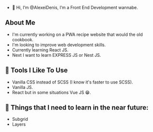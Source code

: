 - 👋 Hi, I’m @AlexeiDenis, I’m a Front End Development wannabe.

## About Me
  - I'm currently working on a PWA recipe website that would the old cookbook. 
  - I'm  looking to improve web development skills.
  - Currently learning React JS.
  - Next I want to learn EXPRESS JS or Nest JS.

## 🔨 Tools I Like To Use
 + Vanilla CSS instead of SCSS (I know it's faster to use SCSS).
 + Vanilla JS.
 + React but in some situations Vue JS 😁.
<!---
AlexeiDenis/AlexeiDenis is a ✨ special ✨ repository because its `README.md` (this file) appears on your GitHub profile.
You can click the Preview link to take a look at your changes.
--->

## 📖 Things that I need to learn in the near future:
- Subgrid
- Layers
